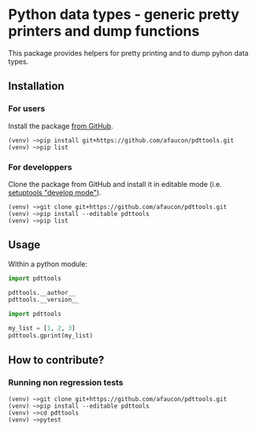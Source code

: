 # Python data types - generic pretty printers and dump functions

This package provides helpers for pretty printing and to dump pyhon data types.

## Installation

### For users

Install the package [from GitHub](https://pip.pypa.io/en/stable/reference/pip_install/#git).

```
(venv) ~>pip install git+https://github.com/afaucon/pdttools.git
(venv) ~>pip list
```

### For developpers

Clone the package from GitHub and install it in editable mode (i.e. [setuptools "develop mode"](https://setuptools.readthedocs.io/en/latest/setuptools.html#development-mode)).

```
(venv) ~>git clone git+https://github.com/afaucon/pdttools.git
(venv) ~>pip install --editable pdttools
(venv) ~>pip list
```

## Usage

Within a python module:

```python
import pdttools

pdttools.__author__
pdttools.__version__
```

```python
import pdttools

my_list = [1, 2, 3]
pdttools.gprint(my_list)
```

## How to contribute?

### Running non regression tests

```
(venv) ~>git clone git+https://github.com/afaucon/pdttools.git
(venv) ~>pip install --editable pdttools
(venv) ~>cd pdttools
(venv) ~>pytest
```